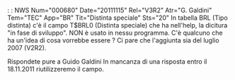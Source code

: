  :  : NWS Num="000680" Date="20111115" Rel="V3R2" Atr="G. Galdini" Tem="TEC" App="BR" Tit="Distinta speciale" Sts="20"
In tabella BRL (Tipo distinta) c'è il campo T$BRL0 (Distinta speciale) che ha nell'help, la dicitura "in fase di sviluppo".
NON è usato in nessu programma.
C'è qualcuno che ha un'idea di cosa vorrebbe essere ?
Ci pare che l'aggiunta sia del luglio 2007 (V2R2).

Rispondete pure a Guido Galdini
In mancanza di una risposta entro il 18.11.2011 riutilizzeremo il campo.
